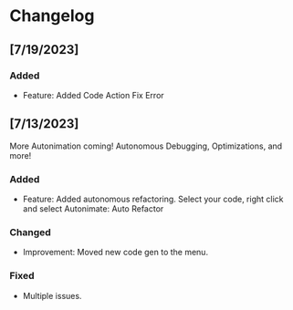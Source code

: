 # Changelog

## [7/19/2023]
### Added

- Feature: Added Code Action Fix Error


## [7/13/2023]
More Autonimation coming!
Autonomous Debugging, Optimizations, and more!

### Added

- Feature: Added autonomous refactoring. Select your code, right click and select Autonimate: Auto Refactor

### Changed

- Improvement: Moved new code gen to the menu.

### Fixed

- Multiple issues.